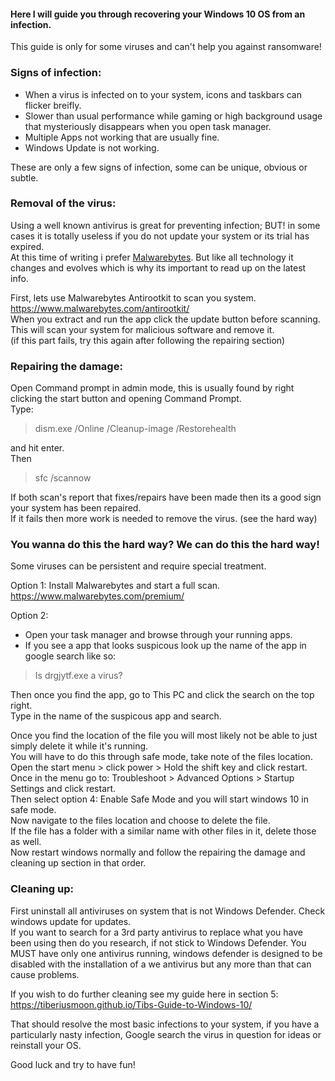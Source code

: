 #### Here I will guide you through recovering your Windows 10 OS from an infection.
This guide is only for some viruses and can't help you against ransomware!


### Signs of infection:  

- When a virus is infected on to your system, icons and taskbars can flicker breifly.  
- Slower than usual performance while gaming or high background usage that mysteriously disappears when you open task manager.  
- Multiple Apps not working that are usually fine.  
- Windows Update is not working.  

These are only a few signs of infection, some can be unique, obvious or subtle.  


### Removal of the virus:  

Using a well known antivirus is great for preventing infection; BUT! in some cases it is totally useless if you do not update your system or its trial has expired.  
At this time of writing i prefer [Malwarebytes](https://www.malwarebytes.com/premium/). But like all technology it changes and evolves which is why its important to read up on the latest info.  

First, lets use Malwarebytes Antirootkit to scan you system. https://www.malwarebytes.com/antirootkit/  
When you extract and run the app click the update button before scanning.  
This will scan your system for malicious software and remove it.  
(if this part fails, try this again after following the repairing section)


### Repairing the damage:  

Open Command prompt in admin mode, this is usually found by right clicking the start button and opening Command Prompt.  
Type: 
> dism.exe /Online /Cleanup-image /Restorehealth   

and hit enter.  
Then  
> sfc /scannow

If both scan's report that fixes/repairs have been made then its a good sign your system has been repaired.  
If it fails then more work is needed to remove the virus. (see the hard way)  


### You wanna do this the hard way? We can do this the hard way!

Some viruses can be persistent and require special treatment.  

Option 1: Install Malwarebytes and start a full scan. https://www.malwarebytes.com/premium/  

Option 2:  
- Open your task manager and browse through your running apps.  
- If you see a app that looks suspicous look up the name of the app in google search like so:
> Is drgjytf.exe a virus?  

Then once you find the app, go to This PC and click the search on the top right.  
Type in the name of the suspicous app and search.  

Once you find the location of the file you will most likely not be able to just simply delete it while it's running.  
You will have to do this through safe mode, take note of the files location.  
Open the start menu > click power > Hold the shift key and click restart.  
Once in the menu go to: Troubleshoot > Advanced Options > Startup Settings and click restart.  
Then select option 4: Enable Safe Mode and you will start windows 10 in safe mode.  
Now navigate to the files location and choose to delete the file.  
If the file has a folder with a similar name with other files in it, delete those as well.  
Now restart windows normally and follow the repairing the damage and cleaning up section in that order.  


### Cleaning up:

First uninstall all antiviruses on system that is not Windows Defender.
Check windows update for updates.  
If you want to search for a 3rd party antivirus to replace what you have been using then do you research, if not stick to Windows Defender.
You MUST have only one antivirus running, windows defender is designed to be disabled with the installation of a we antivirus but any more than that can cause problems.  

If you wish to do further cleaning see my guide here in section 5: https://tiberiusmoon.github.io/Tibs-Guide-to-Windows-10/  



That should resolve the most basic infections to your system, if you have a particularly nasty infection, Google search the virus in question for ideas or reinstall your OS.

Good luck and try to have fun!
